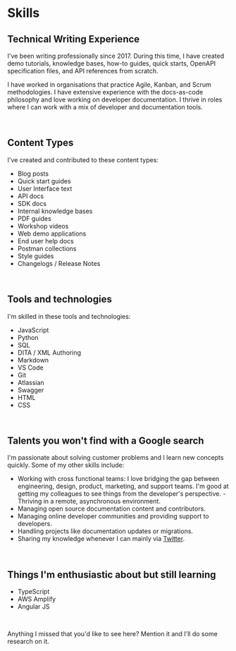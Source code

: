 # Skills

## Technical Writing Experience

I've been writing professionally since 2017. During this time, I have created demo tutorials, knowledge bases, how-to guides, quick starts, OpenAPI specification files, and API references from scratch.

I have worked in organisations that practice Agile, Kanban, and Scrum methodologies. I have extensive experience with the docs-as-code philosophy and love working on developer documentation. I thrive in roles where I can work with a mix of developer and documentation tools.

<br>

## Content Types

I've created and contributed to these content types:

- Blog posts
- Quick start guides
- User Interface text
- API docs
- SDK docs
- Internal knowledge bases
- PDF guides
- Workshop videos
- Web demo applications
- End user help docs
- Postman collections
- Style guides
- Changelogs / Release Notes


<br>

## Tools and technologies

I'm skilled in these tools and technologies:

- JavaScript
- Python
- SQL
- DITA / XML Authoring
- Markdown
- VS Code
- Git
- Atlassian
- Swagger
- HTML
- CSS

<br>

## Talents you won't find with a Google search

I'm passionate about solving customer problems and I learn new concepts quickly. Some of my other skills include:

- Working with cross functional teams: I love bridging the gap between engineering, design, product, marketing, and support teams. I'm good at getting my colleagues to see things from the developer's perspective.
-Thriving in a remote, asynchronous environment.
- Managing open source documentation content and contributors.
- Managing online developer communities and providing support to developers.
- Handling projects like documentation updates or migrations.
- Sharing my knowledge whenever I can mainly via [Twitter](https://twitter.com/fullstackmafia).

<br>

## Things I'm enthusiastic about but still learning

- TypeScript
- AWS Amplify
- Angular JS

<br>

Anything I missed that you'd like to see here? Mention it and I'll do some research on it.